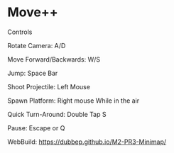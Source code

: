 # Move++

Controls

Rotate Camera: A/D

Move Forward/Backwards: W/S

Jump: Space Bar

Shoot Projectile: Left Mouse

Spawn Platform: Right mouse While in the air

Quick Turn-Around: Double Tap S

Pause: Escape or Q

WebBuild: https://dubbep.github.io/M2-PR3-Minimap/
